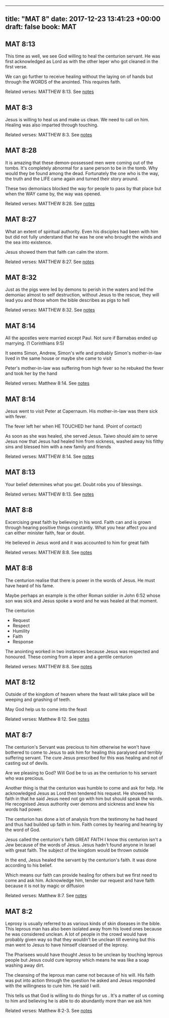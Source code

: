 
---
title: "MAT 8"
date: 2017-12-23 13:41:23 +00:00
draft: false
book: MAT
---

## MAT 8:13

This time as well, we see God willing to heal the centurion servant. He was first acknowledged as Lord as with the other leper who got cleaned in the first verse.

We can go further to receive healing without the laying on of hands but through the WORDS of the anointed. This requires faith.

Related verses: MATTHEW 8:13. See [notes](https://my.bible.com/notes/2796598196494393356)


## MAT 8:3

Jesus is willing to heal us and make us clean. We need to call on him. Healing was also imparted through touching.

Related verses: MATTHEW 8:3. See [notes](https://my.bible.com/notes/2796595614673789927)


## MAT 8:28

It is amazing that these demon-possessed men were coming out of the tombs. It's completely abnormal for a sane person to be in the tomb. Why would they be found among the dead. Fortunately the one who is the way, the truth and the LIFE came again and turned their story around.

These two demoniacs blocked the way for people to pass by that place but when the WAY came by, the way was opened.

Related verses: MATTHEW 8:28. See [notes](https://my.bible.com/notes/2699586058702283247)


## MAT 8:27

What an extent of spiritual authority. Even his disciples had been with him but did not fully understand that he was he one who brought the winds and the sea into existence.

Jesus showed them that faith can calm the storm.

Related verses: MATTHEW 8:27. See [notes](https://my.bible.com/notes/2696363559067837278)


## MAT 8:32

Just as the pigs were led by demons to perish in the waters and led the demoniac almost to self destruction, without Jesus to the rescue, they will lead you and those whom the bible describes as pigs to hell

Related verses: MATTHEW 8:32. See [notes](https://my.bible.com/notes/2628262823633609273)


## MAT 8:14

All the apostles were married except Paul. Not sure if Barnabas ended up marrying.
(1 Corinthians 9:5)

It seems Simon, Andrew, Simon's wife and probably Simon's mother-in-law lived in the same house or maybe she came to visit

Peter's mother-in-law was suffering from high fever so he rebuked the fever and took her by the hand

Related verses: Matthew 8:14. See [notes](https://my.bible.com/notes/2560868637322502537)


## MAT 8:14

Jesus went to visit Peter at Capernaum. His mother-in-law was there sick with fever. 

The fever left her when HE TOUCHED her hand. (Point of contact)

As soon as she was healed, she served Jesus. Taiwo should aim to serve Jesus now that Jesus had healed him from sickness, washed away his filthy sins and blessed him with a new family and friends

Related verses: MATTHEW 8:14. See [notes](https://my.bible.com/notes/2560088691595535224)


## MAT 8:13

Your belief determines what you get. Doubt robs you of blessings.

Related verses: MATTHEW 8:13. See [notes](https://my.bible.com/notes/2560085274017915756)


## MAT 8:8

Excercising great faith by believing in his word. Faith can and is grown through hearing positive things constantly. What you hear affect you and can either minister faith, fear or doubt.

He believed in Jesus word and it was accounted to him for great faith

Related verses: MATTHEW 8:8. See [notes](https://my.bible.com/notes/2560076437491802948)


## MAT 8:8

The centurion realise that there is power in the words of Jesus. He must have heard of his fame. 

Maybe perhaps an example is the other Roman soldier in John 6:52 whose son was sick and Jesus spoke a word and he was healed at that moment.

The centurion 
- Request
- Respect
- Humility
- Faith
- Response

The anointing worked in two instances because Jesus was respected and honoured. These coming from a leper and a gentile centurion

Related verses: MATTHEW 8:8. See [notes](https://my.bible.com/notes/2560074096734626619)


## MAT 8:12

Outside of the kingdom of heaven where the feast will take place will be weeping and gnashing of teeth.

May God help us to come into the feast

Related verses: Matthew 8:12. See [notes](https://my.bible.com/notes/2501441786598908759)


## MAT 8:7

The centurion's Servant was precious to him otherwise he won't have bothered to come to Jesus to ask him for healing this paralysed and terribly suffering servant. The cure Jesus prescribed for this was healing and not of casting out of devils.

Are we pleasing to God? Will God be to us as the centurion to his servant who was precious.

Another thing is that the centurion was humble to come and ask for help. He acknowledged Jesus as Lord then tendered his request. He showed his faith in that he said Jesus need not go with him but should speak the words. He recognised Jesus authority over demons and sickness and knew his words had power.

The centurion has done a lot of analysis from the testimony he had heard and thus had builded up faith in him. Faith comes by hearing and hearing by the word of God.

Jesus called the centurion's faith GREAT FAITH
I know this centurion isn't a Jew because of the words of Jesus. Jesus hadn't found anyone in Israel with great faith. The subject of the kingdom would be thrown outside

In the end, Jesus healed the servant by the centurion's faith. It was done according to his belief.

Which means our faith can provide healing for others but we first need to come and ask him. Acknowledge him, tender our request and have faith because it is not by magic or diffusion

Related verses: Matthew 8:7. See [notes](https://my.bible.com/notes/2501434591362671436)


## MAT 8:2

Leprosy is usually referred to as various kinds of skin diseases in the bible. This leprous man has also been isolated away from his loved ones because he was considered unclean. A lot of people in the crowd would have probably given way so that they wouldn't be unclean till evening but this man went to Jesus to have himself cleansed of the leprosy. 

The Pharisees would have thought Jesus to be unclean by touching leprous people but Jesus could cure leprosy which means he was like a soap washing away dirt.

The cleansing of the leprous man came not because of his will. His faith was put into action through the question he asked and Jesus responded with the willingness to cure him. He said I will.

This tells us that God is willing to do things for us . It's a matter of us coming to him and believing he is able to do abundantly more than we ask him

Related verses: Matthew 8:2-3. See [notes](https://my.bible.com/notes/2501425973116527418)

